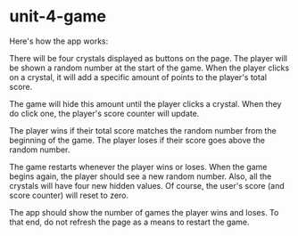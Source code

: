 # unit-4-game

Here's how the app works:

There will be four crystals displayed as buttons on the page. The player will be shown a random number at the start of the game. When the player clicks on a crystal, it will add a specific amount of points to the player's total score. 

The game will hide this amount until the player clicks a crystal.
When they do click one, the player's score counter will update.

The player wins if their total score matches the random number from the beginning of the game. The player loses if their score goes above the random number. 

The game restarts whenever the player wins or loses.
When the game begins again, the player should see a new random number. Also, all the crystals will have four new hidden values. Of course, the user's score (and score counter) will reset to zero.

The app should show the number of games the player wins and loses. To that end, do not refresh the page as a means to restart the game.